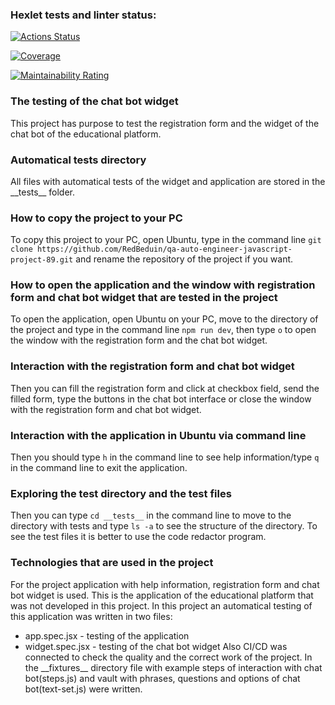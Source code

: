 ### Hexlet tests and linter status:
[![Actions Status](https://github.com/RedBeduin/qa-auto-engineer-javascript-project-89/actions/workflows/hexlet-check.yml/badge.svg)](https://github.com/RedBeduin/qa-auto-engineer-javascript-project-89/actions)

[![Coverage](https://sonarcloud.io/api/project_badges/measure?project=RedBeduin_qa-auto-engineer-javascript-project-89&metric=coverage)](https://sonarcloud.io/summary/new_code?id=RedBeduin_qa-auto-engineer-javascript-project-89)

[![Maintainability Rating](https://sonarcloud.io/api/project_badges/measure?project=RedBeduin_qa-auto-engineer-javascript-project-89&metric=sqale_rating)](https://sonarcloud.io/summary/new_code?id=RedBeduin_qa-auto-engineer-javascript-project-89)

### The testing of the chat bot widget
This project has purpose to test the registration form and the widget of the chat bot of the educational platform.

### Automatical tests directory
All files with automatical tests of the widget and application are stored in the \_\_tests\_\_ folder.

### How to copy the project to your PC
To copy this project to your PC, open Ubuntu, type in the command line ```git clone https://github.com/RedBeduin/qa-auto-engineer-javascript-project-89.git``` and rename the repository of the project if you want.

### How to open the application and the window with registration form and chat bot widget that are tested in the project
To open the application, open Ubuntu on your PC, move to the directory of the project and type in the command line ```npm run dev```, then type ```o``` to open the window with the registration form and the chat bot widget.

### Interaction with the registration form and chat bot widget
Then you can fill the registration form and click at checkbox field, send the filled form, type the buttons in the chat bot interface or close the window with the registration form and chat bot widget.

### Interaction with the application in Ubuntu via command line
Then you should type ```h``` in the command line to see help information/type ```q``` in the command line to exit the application.

### Exploring the test directory and the test files 
Then you can type ```cd __tests__``` in the command line to move to the directory with tests and type ```ls -a``` to see the structure of the directory. To see the test files it is better to use the code redactor program.

### Technologies that are used in the project
For the project application with help information, registration form and chat bot widget is used. This is the application of the educational platform that was not developed in this project. In this project an automatical testing of this application was written in two files:
* app.spec.jsx - testing of the application
* widget.spec.jsx - testing of the chat bot widget
Also CI/CD was connected to check the quality and the correct work of the project. In the \_\_fixtures\_\_ directory file with example steps of interaction with chat bot(steps.js) and vault with phrases, questions and options of chat bot(text-set.js) were written.
